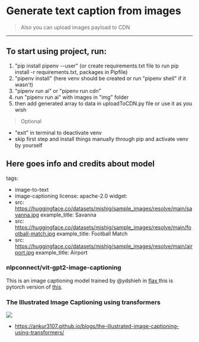 # Generate text caption from images
>  Also you can upload images payload to CDN

---
## To start using project, run:
1. "pip install pipenv --user" (or create requirements.txt file to run pip install -r requirements.txt, packages in Pipfile)
2. "pipenv install" (here venv should be created or run "pipenv shell" if it wasn't)
3. "pipenv run ai" or "pipenv run cdn"
4. run "pipenv run ai" with images in "img" folder
5. then add generated array to data in uploadToCDN.py file or use it as you wish

> Optional
- "exit" in terminal to deactivate venv
- skip first step and install things manually through pip and activate venv by yourself



## Here goes info and credits about model

tags:
- image-to-text
- image-captioning
license: apache-2.0
widget:
- src: https://huggingface.co/datasets/mishig/sample_images/resolve/main/savanna.jpg
  example_title: Savanna
- src: https://huggingface.co/datasets/mishig/sample_images/resolve/main/football-match.jpg
  example_title: Football Match
- src: https://huggingface.co/datasets/mishig/sample_images/resolve/main/airport.jpg
  example_title: Airport

### nlpconnect/vit-gpt2-image-captioning

This is an image captioning model trained by @ydshieh in [flax ](https://github.com/huggingface/transformers/tree/main/examples/flax/image-captioning) this is pytorch version of [this](https://huggingface.co/ydshieh/vit-gpt2-coco-en-ckpts).


### The Illustrated Image Captioning using transformers

![](https://ankur3107.github.io/assets/images/vision-encoder-decoder.png)

* https://ankur3107.github.io/blogs/the-illustrated-image-captioning-using-transformers/
